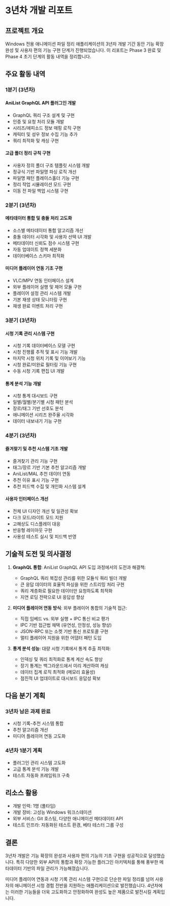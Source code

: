 # 3년차 개발 리포트

## 프로젝트 개요

Windows 전용 애니메이션 파일 정리 애플리케이션의 3년차 개발 기간 동안 기능 확장 완성 및 사용자 편의 기능 구현 단계가 진행되었습니다. 이 리포트는 Phase 3 완료 및 Phase 4 초기 단계의 활동 내역을 정리합니다.

## 주요 활동 내역

### 1분기 (3년차)

#### AniList GraphQL API 플러그인 개발
- GraphQL 쿼리 구조 설계 및 구현
- 인증 및 요청 처리 모듈 개발
- 시리즈/에피소드 정보 매핑 로직 구현
- 캐릭터 및 성우 정보 수집 기능 추가
- 쿼리 최적화 및 캐싱 구현

#### 고급 폴더 정리 규칙 구현
- 사용자 정의 폴더 구조 템플릿 시스템 개발
- 정규식 기반 파일명 파싱 로직 개선
- 파일명 패턴 플레이스홀더 기능 구현
- 정리 작업 시뮬레이션 모드 구현
- 이동 전 파일 백업 시스템 구현

### 2분기 (3년차)

#### 메타데이터 통합 및 충돌 처리 고도화
- 소스별 메타데이터 통합 알고리즘 개선
- 충돌 데이터 시각화 및 사용자 선택 UI 개발
- 메타데이터 신뢰도 점수 시스템 구현
- 자동 업데이트 정책 세분화
- 데이터베이스 스키마 최적화

#### 미디어 플레이어 연동 기초 구현
- VLC/MPV 연동 인터페이스 설계
- 외부 플레이어 실행 및 제어 모듈 구현
- 플레이어 설정 관리 시스템 개발
- 기본 재생 상태 모니터링 구현
- 재생 완료 이벤트 처리 구현

### 3분기 (3년차)

#### 시청 기록 관리 시스템 구현
- 시청 기록 데이터베이스 모델 구현
- 시청 진행률 추적 및 표시 기능 개발
- 마지막 시청 위치 기록 및 이어보기 기능
- 시청 완료/미완료 필터링 기능 구현
- 수동 시청 기록 편집 UI 개발

#### 통계 분석 기능 개발
- 시청 통계 대시보드 구현
- 일별/월별/분기별 시청 패턴 분석
- 장르/태그 기반 선호도 분석
- 애니메이션 시리즈 완주율 시각화
- 데이터 내보내기 기능 구현

### 4분기 (3년차)

#### 즐겨찾기 및 추천 시스템 기초 개발
- 즐겨찾기 관리 기능 구현
- 태그/장르 기반 기본 추천 알고리즘 개발
- AniList/MAL 추천 데이터 연동
- 추천 이유 표시 기능 구현
- 추천 피드백 수집 및 개인화 시스템 설계

#### 사용자 인터페이스 개선
- 전체 UI 디자인 개선 및 일관성 확보
- 다크 모드/라이트 모드 지원
- 고해상도 디스플레이 대응
- 반응형 레이아웃 구현
- 사용성 테스트 실시 및 피드백 반영

## 기술적 도전 및 의사결정

1. **GraphQL 통합**: AniList GraphQL API 도입 과정에서의 도전과 해결책:
   - GraphQL 쿼리 복잡성 관리를 위한 모듈식 쿼리 빌더 개발
   - 큰 응답 데이터의 효율적 파싱을 위한 스트리밍 처리 구현
   - 쿼리 계층화로 필요한 데이터만 요청하도록 최적화
   - 지연 로딩 전략으로 UI 응답성 향상

2. **미디어 플레이어 연동 방식**: 외부 플레이어 통합의 기술적 접근:
   - 직접 임베드 vs. 외부 실행 + IPC 통신 비교 평가
   - IPC 기반 접근법 채택 (유연성, 안정성, 성능 향상)
   - JSON-RPC 또는 소켓 기반 통신 프로토콜 구현
   - 멀티 플레이어 지원을 위한 어댑터 패턴 도입

3. **통계 분석 성능**: 대량 시청 기록에서 통계 추출 최적화:
   - 인덱싱 및 쿼리 최적화로 통계 계산 속도 향상
   - 장기 통계는 백그라운드에서 미리 계산하여 캐싱
   - 데이터 집계 로직 최적화 (메모리 효율성)
   - 점진적 UI 업데이트로 대시보드 응답성 확보

## 다음 분기 계획

### 3년차 남은 과제 완료
- 시청 기록-추천 시스템 통합
- 추천 알고리즘 개선
- 미디어 플레이어 연동 고도화

### 4년차 1분기 계획
- 플러그인 관리 시스템 고도화
- 고급 통계 분석 기능 개발
- 테스트 자동화 프레임워크 구축

## 리소스 활용

- 개발 인력: 1명 (풀타임)
- 개발 장비: 고성능 Windows 워크스테이션
- 외부 서비스: Git 호스팅, 다양한 애니메이션 메타데이터 API
- 테스트 인프라: 자동화된 테스트 환경, 베타 테스터 그룹 구성

## 결론

3년차 개발은 기능 확장의 완성과 사용자 편의 기능의 기초 구현을 성공적으로 달성했습니다. 특히 다양한 외부 API의 통합과 확장 가능한 플러그인 아키텍처를 통해 풍부한 메타데이터 기반의 파일 관리가 가능해졌습니다.

미디어 플레이어 연동과 시청 기록 관리 시스템 구현으로 단순한 파일 정리를 넘어 사용자의 애니메이션 시청 경험 전반을 지원하는 애플리케이션으로 발전했습니다. 4년차에는 이러한 기능들을 더욱 고도화하고 안정화하여 완성도 높은 제품으로 발전시킬 계획입니다. 